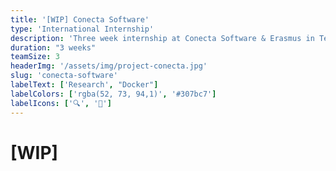 ```yaml
---
title: '[WIP] Conecta Software'
type: 'International Internship'
description: 'Three week internship at Conecta Software & Erasmus in Tenerife, Spain in connection with IoT & smart devices'
duration: "3 weeks"
teamSize: 3
headerImg: '/assets/img/project-conecta.jpg'
slug: 'conecta-software'
labelText: ['Research', "Docker"]
labelColors: ['rgba(52, 73, 94,1)', '#307bc7']
labelIcons: ['🔍', '🐳']
---
```


# [WIP]